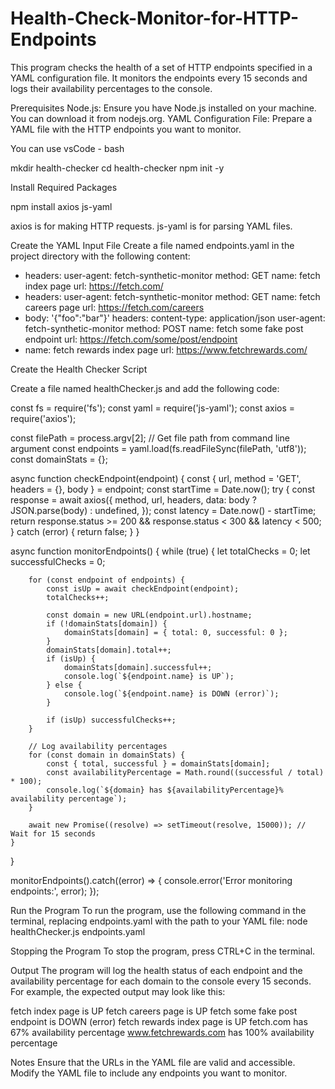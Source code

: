 # Health-Check-Monitor-for-HTTP-Endpoints

This program checks the health of a set of HTTP endpoints specified in a YAML configuration file. It monitors the endpoints every 15 seconds and logs their availability percentages to the console.

Prerequisites
Node.js: Ensure you have Node.js installed on your machine. You can download it from nodejs.org.
YAML Configuration File: Prepare a YAML file with the HTTP endpoints you want to monitor.

You can use vsCode - bash

mkdir health-checker
cd health-checker
npm init -y

Install Required Packages

npm install axios js-yaml

axios is for making HTTP requests.
js-yaml is for parsing YAML files.

Create the YAML Input File
Create a file named endpoints.yaml in the project directory with the following content:

- headers:
    user-agent: fetch-synthetic-monitor
  method: GET
  name: fetch index page
  url: https://fetch.com/
- headers:
    user-agent: fetch-synthetic-monitor
  method: GET
  name: fetch careers page
  url: https://fetch.com/careers
- body: '{"foo":"bar"}'
  headers:
    content-type: application/json
    user-agent: fetch-synthetic-monitor
  method: POST
  name: fetch some fake post endpoint
  url: https://fetch.com/some/post/endpoint
- name: fetch rewards index page
  url: https://www.fetchrewards.com/



Create the Health Checker Script

Create a file named healthChecker.js and add the following code:

const fs = require('fs');
const yaml = require('js-yaml');
const axios = require('axios');

const filePath = process.argv[2]; // Get file path from command line argument
const endpoints = yaml.load(fs.readFileSync(filePath, 'utf8'));
const domainStats = {};

async function checkEndpoint(endpoint) {
    const { url, method = 'GET', headers = {}, body } = endpoint;
    const startTime = Date.now();
    try {
        const response = await axios({
            method,
            url,
            headers,
            data: body ? JSON.parse(body) : undefined,
        });
        const latency = Date.now() - startTime;
        return response.status >= 200 && response.status < 300 && latency < 500;
    } catch (error) {
        return false;
    }
}

async function monitorEndpoints() {
    while (true) {
        let totalChecks = 0;
        let successfulChecks = 0;

        for (const endpoint of endpoints) {
            const isUp = await checkEndpoint(endpoint);
            totalChecks++;

            const domain = new URL(endpoint.url).hostname;
            if (!domainStats[domain]) {
                domainStats[domain] = { total: 0, successful: 0 };
            }
            domainStats[domain].total++;
            if (isUp) {
                domainStats[domain].successful++;
                console.log(`${endpoint.name} is UP`);
            } else {
                console.log(`${endpoint.name} is DOWN (error)`);
            }

            if (isUp) successfulChecks++;
        }

        // Log availability percentages
        for (const domain in domainStats) {
            const { total, successful } = domainStats[domain];
            const availabilityPercentage = Math.round((successful / total) * 100);
            console.log(`${domain} has ${availabilityPercentage}% availability percentage`);
        }

        await new Promise((resolve) => setTimeout(resolve, 15000)); // Wait for 15 seconds
    }
}

monitorEndpoints().catch((error) => {
    console.error('Error monitoring endpoints:', error);
});

Run the Program
To run the program, use the following command in the terminal, replacing endpoints.yaml with the path to your YAML file:
node healthChecker.js endpoints.yaml

Stopping the Program To stop the program, press CTRL+C in the terminal.

Output
The program will log the health status of each endpoint and the availability percentage for each domain to the console every 15 seconds. For example, the expected output may look like this:

fetch index page is UP
fetch careers page is UP
fetch some fake post endpoint is DOWN (error)
fetch rewards index page is UP
fetch.com has 67% availability percentage
www.fetchrewards.com has 100% availability percentage

Notes
Ensure that the URLs in the YAML file are valid and accessible.
Modify the YAML file to include any endpoints you want to monitor.
